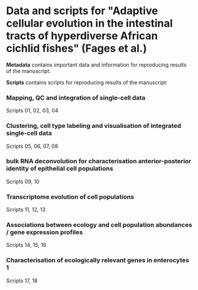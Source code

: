# Data and scripts for "Adaptive cellular evolution in the intestinal tracts of hyperdiverse African cichlid fishes" (Fages et al.)

**Metadata** contains important data and information for reproducing results of the manuscript. 

**Scripts** contains scripts for reproducing results of the manuscript:

### Mapping, QC and integration of single-cell data

Scripts 01, 02, 03, 04


### Clustering, cell type labeling and visualisation of integrated single-cell data

Scripts 05, 06, 07, 08


### bulk RNA deconvolution for characterisation anterior-posterior identity of epithelial cell populations  

Scripts 09, 10


### Transcriptome evolution of cell populations  

Scripts 11, 12, 13


### Associations between ecology and cell population abundances / gene expression profiles

Scripts 14, 15, 16

### Characterisation of ecologically relevant genes in enterocytes 1

Scripts 17, 18

